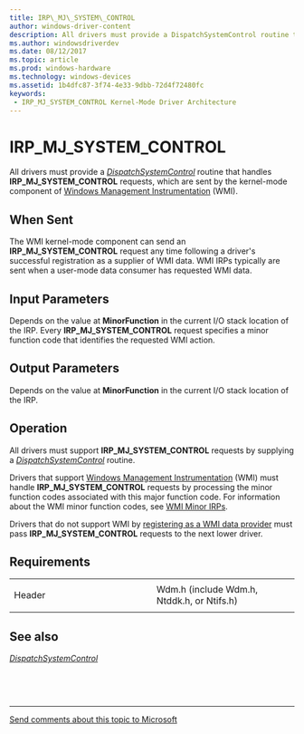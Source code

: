 ```yaml
---
title: IRP\_MJ\_SYSTEM\_CONTROL
author: windows-driver-content
description: All drivers must provide a DispatchSystemControl routine that handles IRP\_MJ\_SYSTEM\_CONTROL requests, which are sent by the kernel-mode component of Windows Management Instrumentation (WMI).
ms.author: windowsdriverdev
ms.date: 08/12/2017
ms.topic: article
ms.prod: windows-hardware
ms.technology: windows-devices
ms.assetid: 1b4dfc87-3f74-4e33-9dbb-72d4f72480fc
keywords:
 - IRP_MJ_SYSTEM_CONTROL Kernel-Mode Driver Architecture
---
```


# IRP\_MJ\_SYSTEM\_CONTROL


All drivers must provide a [*DispatchSystemControl*](https://msdn.microsoft.com/library/windows/hardware/ff543412) routine that handles **IRP\_MJ\_SYSTEM\_CONTROL** requests, which are sent by the kernel-mode component of [Windows Management Instrumentation](https://msdn.microsoft.com/library/windows/hardware/ff547139) (WMI).

When Sent
---------

The WMI kernel-mode component can send an **IRP\_MJ\_SYSTEM\_CONTROL** request any time following a driver's successful registration as a supplier of WMI data. WMI IRPs typically are sent when a user-mode data consumer has requested WMI data.

## Input Parameters


Depends on the value at **MinorFunction** in the current I/O stack location of the IRP. Every **IRP\_MJ\_SYSTEM\_CONTROL** request specifies a minor function code that identifies the requested WMI action.

## Output Parameters


Depends on the value at **MinorFunction** in the current I/O stack location of the IRP.

Operation
---------

All drivers must support **IRP\_MJ\_SYSTEM\_CONTROL** requests by supplying a [*DispatchSystemControl*](https://msdn.microsoft.com/library/windows/hardware/ff543412) routine.

Drivers that support [Windows Management Instrumentation](https://msdn.microsoft.com/library/windows/hardware/ff547139) (WMI) must handle **IRP\_MJ\_SYSTEM\_CONTROL** requests by processing the minor function codes associated with this major function code. For information about the WMI minor function codes, see [WMI Minor IRPs](wmi-minor-irps.md).

Drivers that do not support WMI by [registering as a WMI data provider](https://msdn.microsoft.com/library/windows/hardware/ff560870) must pass **IRP\_MJ\_SYSTEM\_CONTROL** requests to the next lower driver.

Requirements
------------

<table>
<colgroup>
<col width="50%" />
<col width="50%" />
</colgroup>
<tbody>
<tr class="odd">
<td><p>Header</p></td>
<td>Wdm.h (include Wdm.h, Ntddk.h, or Ntifs.h)</td>
</tr>
</tbody>
</table>

## See also


[*DispatchSystemControl*](https://msdn.microsoft.com/library/windows/hardware/ff543412)

 

 


--------------------
[Send comments about this topic to Microsoft](mailto:wsddocfb@microsoft.com?subject=Documentation%20feedback%20%5Bkernel\kernel%5D:%20IRP_MJ_SYSTEM_CONTROL%20%20RELEASE:%20%288/10/2017%29&body=%0A%0APRIVACY%20STATEMENT%0A%0AWe%20use%20your%20feedback%20to%20improve%20the%20documentation.%20We%20don't%20use%20your%20email%20address%20for%20any%20other%20purpose,%20and%20we'll%20remove%20your%20email%20address%20from%20our%20system%20after%20the%20issue%20that%20you're%20reporting%20is%20fixed.%20While%20we're%20working%20to%20fix%20this%20issue,%20we%20might%20send%20you%20an%20email%20message%20to%20ask%20for%20more%20info.%20Later,%20we%20might%20also%20send%20you%20an%20email%20message%20to%20let%20you%20know%20that%20we've%20addressed%20your%20feedback.%0A%0AFor%20more%20info%20about%20Microsoft's%20privacy%20policy,%20see%20http://privacy.microsoft.com/default.aspx. "Send comments about this topic to Microsoft")


